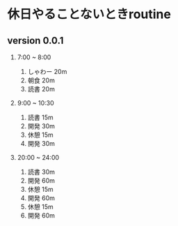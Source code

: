 # 休日やることないときroutine

## version 0.0.1

1. 7:00 ~ 8:00
	1. しゃわー 20m
	2. 朝食 20m
	3. 読書 20m
	
2. 9:00 ~ 10:30
	1. 読書 15m
	2. 開発 30m
	3. 休憩 15m
	4. 開発 30m

3. 20:00 ~ 24:00
	1. 読書 30m
	2. 開発 60m
	3. 休憩 15m
	4. 開発 60m
	5. 休憩 15m
	6. 開発 60m
